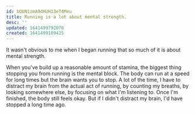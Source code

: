 ```yaml
---
id: bQUN1zmA9dHUH13eT4Meu
title: Running is a lot about mental strength.
desc: ''
updated: 1641499792070
created: 1641499109425
---
```


It wasn't obvious to me when I began running that so much of it is about mental strength.

When you've build up a reasonable amount of stamina, the biggest thing stopping you from running is the mental block. The body can run at a speed for long times but the brain wants you to stop. A lot of the time, I have to distract my brain from the actual act of running, by counting my breaths, by looking somewhere else, by focusing on what I'm listening to. Once I'm finished, the body still feels okay. But if I didn't distract my brain, I'd have stopped a long time ago.
